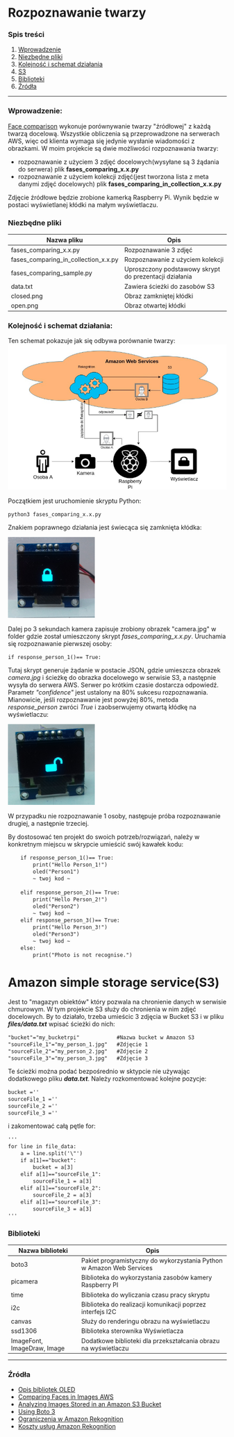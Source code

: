 Rozpoznawanie twarzy
===
### Spis treści
1. [Wprowadzenie](#wprowadzenie)
2. [Niezbędne pliki](#pliki)
3. [Kolejność i schemat działania](#schemat)
4. [S3](#s3)
5. [Biblioteki](#biblioteki)
6. [Źródła](#zrodla)
---

<a name="wprowadzenie"></a>
### Wprowadzenie:

[Face comparison](https://aws.amazon.com/rekognition/) wykonuje porównywanie twarzy "źródłowej" z każdą twarzą docelową. 
Wszystkie obliczenia są przeprowadzone na serwerach AWS, więc od klienta wymaga się jedynie wysłanie wiadomości z obrazkami.
W moim projekcie są dwie możliwości rozpoznawania twarzy:
* rozpoznawanie z użyciem 3 zdjęć docelowych(wysyłane są 3 źądania do serwera) plik **fases_comparing_x.x.py**
* rozpoznawanie z użyciem kolekcji zdjęć(jest tworzona lista z meta danymi zdjęć docelowych) plik **fases_comparing_in_collection_x.x.py**

Zdjęcie źródłowe będzie zrobione kamerką Raspberry Pi. Wynik będzie w postaci wyświetlanej kłódki na małym wyświetlaczu.

<a name="pliki"></a>
### Niezbędne pliki

Nazwa pliku              | Opis
-------------------------|----------------------
fases_comparing_x.x.py   | Rozpoznawanie 3 zdjęć
fases_comparing_in_collection_x.x.py   | Rozpoznawanie z użyciem kolekcji
fases_comparing_sample.py| Uproszczony podstawowy skrypt do prezentacji działania 
data.txt                 | Zawiera ścieżki do zasobów S3
closed.png               | Obraz zamkniętej kłódki
open.png                 | Obraz otwartej kłódki

<a name="schemat"></a>
### Kolejność i schemat działania:

Ten schemat pokazuje jak się odbywa porównanie twarzy:
![Podstawowy schemat działania](files/Schemat_dzialania.jpg "Rys.1 Pydstawowy schemat działania")

Początkiem jest uruchomienie skryptu Python:

    python3 fases_comparing_x.x.py
    
Znakiem poprawnego działania jest świecąca się zamknięta kłódka:

<img src="files/closed_view.jpg" width="200">

Dalej po 3 sekundach kamera zapisuje zrobiony obrazek "camera.jpg" w folder gdzie został umieszczony skrypt  *fases_comparing_x.x.py*.
Uruchamia się rozpoznawanie pierwszej osoby:

    if response_person_1()== True:

Tutaj skrypt generuje żądanie w postacie JSON, gdzie umieszcza obrazek *camera.jpg* i ścieżkę do obrazka docelowego w serwisie S3, a następnie wysyła do serwera AWS. Serwer po krótkim czasie dostarcza odpowiedź.
Parametr *"confidence"* jest ustalony na 80% sukcesu rozpoznawania. Mianowicie, jeśli rozpoznawanie jest powyżej 80%, metoda  *response_person* zwróci *True* i zaobserwujemy otwartą kłódkę na wyświetlaczu:

<img src="files/open_view.jpg" width="200">

W przypadku nie rozpoznawanie 1 osoby, następuje próba rozpoznawanie drugiej, a następnie trzeciej.

By dostosować ten projekt do swoich potrzeb/rozwiązań, należy w konkretnym miejscu w skrypcie umieścić swój kawałek kodu: 

        if response_person_1()== True:
            print("Hello Person_1!")
            oled("Person1")
            ~ twoj kod ~

        elif response_person_2()== True:
            print("Hello Person_2!")
            oled("Person2")
            ~ twoj kod ~
        elif response_person_3()== True:
            print("Hello Person_3!")
            oled("Person3")
            ~ twoj kod ~
        else:
            print("Photo is not recognise.")
           
<a name="s3"></a>           
# Amazon simple storage service(S3)
Jest to "magazyn obiektów" który pozwala na chronienie danych w serwisie chmurowym. W tym projekcie S3 służy do chronienia w nim zdjęć docelowych. By to działało, trzeba umieścic 3 zdjęcia w Bucket S3 i w pliku ***files/data.txt*** wpisać ścieżki do nich:

    "bucket"="my_bucketrpi"            #Nazwa bucket w Amazon S3
    "sourceFile_1"="my_person_1.jpg"   #Zdjęcie 1
    "sourceFile_2"="my_person_2.jpg"   #Zdjęcie 2
    "sourceFile_3"="my_person_3.jpg"   #Zdjęcie 3
Te ścieżki można podać bezpośrednio w sktypcie nie używając dodatkowego pliku ***data.txt***. Należy rozkomentować kolejne pozycje:

    bucket =''
    sourceFile_1 =''
    sourceFile_2 =''
    sourceFile_3 =''

i zakomentować całą pętle for:

    '''
    for line in file_data:
        a = line.split('\"')
        if a[1]=="bucket":
            bucket = a[3]
        elif a[1]=="sourceFile_1":
            sourceFile_1 = a[3]
        elif a[1]=="sourceFile_2":
            sourceFile_2 = a[3]
        elif a[1]=="sourceFile_3":
            sourceFile_3 = a[3]
    '''  
    
<a name="biblioteki"></a>
### Biblioteki

Nazwa biblioteki         | Opis
-------------------------|---------------------------------------------------------------------
boto3                    | Pakiet programistyczny do wykorzystania Python w Amazon Web Services
picamera                 | Biblioteka do wykorzystania zasobów kamery Raspberry PI
time                     | Biblioteka do wyliczania czasu pracy skryptu
i2c                      | Biblioteka do realizacji komunikacji poprzez interfejs I2C
canvas                   | Służy do renderingu obrazu na wyświetlaczu
ssd1306                  | Biblioteka sterownika Wyświetlacza
 ImageFont, ImageDraw, Image | Dodatkowe biblioteki dla przekształcania obrazu na wyświetlaczu
 
 ---
<a name="zrodla"></a>
### Źródła

* [Opis bibliotek OLED](https://ssd1306.readthedocs.io/en/latest/python-usage.html)
* [Comparing Faces in Images AWS](https://docs.aws.amazon.com/rekognition/latest/dg/faces-comparefaces.html)
* [Analyzing Images Stored in an Amazon S3 Bucket](https://docs.aws.amazon.com/rekognition/latest/dg/images-s3.html)
* [Using Boto 3](https://boto3.amazonaws.com/v1/documentation/api/latest/guide/quickstart.html#installation)
* [Ograniczenia w Amazon Rekognition](https://docs.aws.amazon.com/rekognition/latest/dg/limits.html)
* [Koszty usług Amazon Rekognition](https://aws.amazon.com/rekognition/pricing/)
